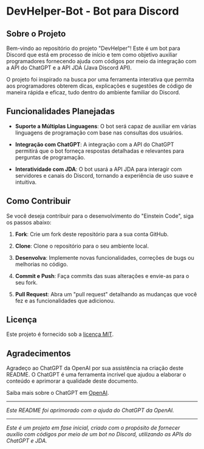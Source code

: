 # DevHelper-Bot - Bot para Discord

<!--  ![Imagem do Bot](link_para_imagem.png) Se você tiver uma imagem relacionada ao bot, adicione aqui -->

## Sobre o Projeto

Bem-vindo ao repositório do projeto "DevHelper"! Este é um bot para Discord que está em processo de início e tem como objetivo auxiliar programadores fornecendo ajuda com códigos por meio da integração com a API do ChatGPT e a API JDA (Java Discord API).

O projeto foi inspirado na busca por uma ferramenta interativa que permita aos programadores obterem dicas, explicações e sugestões de código de maneira rápida e eficaz, tudo dentro do ambiente familiar do Discord.

## Funcionalidades Planejadas

- **Suporte a Múltiplas Linguagens**: O bot será capaz de auxiliar em várias linguagens de programação com base nas consultas dos usuários.

- **Integração com ChatGPT**: A integração com a API do ChatGPT permitirá que o bot forneça respostas detalhadas e relevantes para perguntas de programação.

- **Interatividade com JDA**: O bot usará a API JDA para interagir com servidores e canais do Discord, tornando a experiência de uso suave e intuitiva.

## Como Contribuir

Se você deseja contribuir para o desenvolvimento do "Einstein Code", siga os passos abaixo:

1. **Fork**: Crie um fork deste repositório para a sua conta GitHub.

2. **Clone**: Clone o repositório para o seu ambiente local.

3. **Desenvolva**: Implemente novas funcionalidades, correções de bugs ou melhorias no código.

4. **Commit e Push**: Faça commits das suas alterações e envie-as para o seu fork.

5. **Pull Request**: Abra um "pull request" detalhando as mudanças que você fez e as funcionalidades que adicionou.

## Licença

Este projeto é fornecido sob a [licença MIT](LICENSE).

## Agradecimentos

Agradeço ao ChatGPT da OpenAI por sua assistência na criação deste README. O ChatGPT é uma ferramenta incrível que ajudou a elaborar o conteúdo e aprimorar a qualidade deste documento.

Saiba mais sobre o ChatGPT em [OpenAI](https://openai.com/).

---

*Este README foi aprimorado com a ajuda do ChatGPT da OpenAI.*

---

*Este é um projeto em fase inicial, criado com o propósito de fornecer auxílio com códigos por meio de um bot no Discord, utilizando as APIs do ChatGPT e JDA.*
